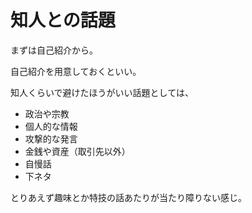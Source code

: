# 知人との話題

まずは自己紹介から。

自己紹介を用意しておくといい。

知人くらいで避けたほうがいい話題としては、

- 政治や宗教
- 個人的な情報
- 攻撃的な発言
- 金銭や資産（取引先以外）
- 自慢話
- 下ネタ

とりあえず趣味とか特技の話あたりが当たり障りない感じ。
